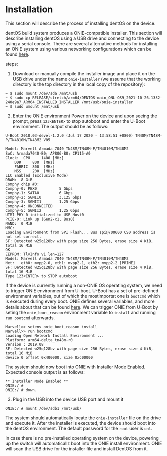 # Installation
This section will describe the process of installing dentOS on the device.

dentOS build system produces a ONIE-compatible installer. This section will describe installing dentOS using a USB drive and connecting to the device using a serial console. There are several alternative methods for installing an ONIE system using various networking configurations which can be found [here](https://opencomputeproject.github.io/onie/user-guide/index.html#).

steps:
1. Download or manually compile the installer image and place it on the USB drive under the name `onie-installer` (we assume that the working directory is the top directory in the local copy of the repository):
```
~ $ sudo mount /dev/sda /mnt/usb
~ $ sudo cp RELEASE/stretch/arm64/DENTOS-main_ONL-OS9_2021-10-26.1332-240e9a7_ARM64_INSTALLED_INSTALLER /mnt/usb/onie-installer
~ $ sudo umount /mnt/usb
```

2. Enter the ONIE environment
Power on the device and upon seeing the prompt, press `123<ENTER>` to stop autoboot and enter the U-Boot environment. The output should be as follows:


```
U-Boot 2018.03-devel-1.2.0 (Jul 17 2020 - 13:58:51 +0800) TN48M/TN48M-P/TN4810M/TN48M2 V05

Model: Marvell Armada 7040 TN48M/TN48M-P/TN4810M/TN48M2
SoC: Armada7040-B0; AP806-B0; CP115-A0
Clock:  CPU     1400 [MHz]
	DDR     800  [MHz]
	FABRIC  800  [MHz]
	MSS     200  [MHz]
LLC Enabled (Exclusive Mode)
DRAM:  8 GiB
Comphy chip #0:
Comphy-0: PEX0          5 Gbps
Comphy-1: SATA0         6 Gbps
Comphy-2: SGMII0        3.125 Gbps
Comphy-3: SGMII1        1.25 Gbps
Comphy-4: UNCONNECTED
Comphy-5: SGMII2        1.25 Gbps
UTMI PHY 0 initialized to USB Host0
PCIE-0: Link up (Gen2-x1, Bus0)
NAND:  0 MiB
MMC:
Loading Environment from SPI Flash... Bus spi@700600 CS0 address is not set correct.
SF: Detected w25q128bv with page size 256 Bytes, erase size 4 KiB, total 16 MiB
OK
EEPROM: TlvInfo v1 len=127
Model: Marvell Armada 7040 TN48M/TN48M-P/TN4810M/TN48M2
Net:   eth0: mvpp2-0, eth1: mvpp2-1, eth2: mvpp2-2 [PRIME]
SF: Detected w25q128bv with page size 256 Bytes, erase size 4 KiB, total 16 MiB
Type 123<ENTER> to STOP autoboot
```
If the device is currently running a non-ONIE OS operating system, we need to trigger ONIE environment from U-boot. U-Boot has a set of pre-defined environment variables, out of which the mostimportat one is `bootcmd` which is executed during every boot. ONIE defines several variables, and more details about that can be found [here](https://opencomputeproject.github.io/onie/design-spec/uboot_boot_loader.html).
We can trigger ONIE from U-Boot by seting the `onie_boot_reason` environment variable to `install` and running `run bootcmd` afterwards.
```
Marvell>> setenv onie_boot_reason install
Marvell>> run bootcmd
Loading Open Network Install Environment ...
Platform: arm64-delta_tn48m-r0
Version : 2019.08
SF: Detected w25q128bv with page size 256 Bytes, erase size 4 KiB, total 16 MiB
device 0 offset 0x400000, size 0xc00000
```

The system should now boot into ONIE with Installer Mode Enabled. Expected console output is as follows:
```
** Installer Mode Enabled **
ONIE:/ #
ONIE:/ # down.
```

3. Plug in the USB into the device USB port and mount it
```
ONIE:/ # mount /dev/sdb1 /mnt/usb/
```

The system should automatically locate the `onie-installer` file on the drive and execute it. After the installer is executed, the device should boot into the dentOS environment. The default password for the `root` user is `onl`.

In case there is no pre-installed operating system on the device, powering up the switch will automaticallz boot into the ONIE install environment. 
ONIE will scan the USB drive for the installer file and install DentOS from it.
